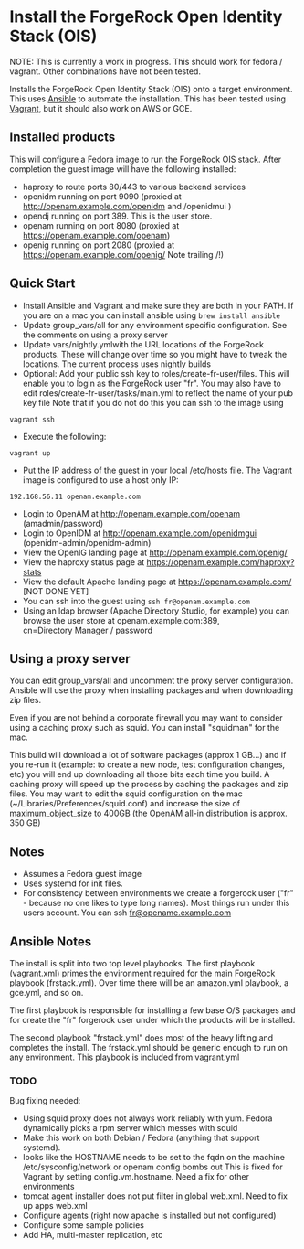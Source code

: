 # Install the ForgeRock Open Identity Stack (OIS)


NOTE: This is currently a work in progress. This should work for fedora / vagrant. Other 
combinations have not been tested. 


Installs the ForgeRock Open Identity Stack (OIS) onto a target environment.
This uses [Ansible](https://github.com/ansible/ansible) to automate the installation. This has been
tested using [Vagrant](http://www.vagrantup.com/), but it should also work on AWS or GCE. 


## Installed products

This will configure a Fedora image to run the ForgeRock OIS stack. After completion the guest image 
will have the following installed:

* haproxy to route ports 80/443 to various backend services
* openidm running on port 9090 (proxied at  http://openam.example.com/openidm  and /openidmui )
* opendj running on port 389. This is the user store. 
* openam running on port 8080 (proxied at https://openam.example.com/openam)
* openig running on port 2080  (proxied at https://openam.example.com/openig/  Note trailing /!)

## Quick Start

* Install Ansible and Vagrant and make sure they are both in your PATH. If you are on a
  mac you can install ansible using 
  ```brew install ansible```
* Update group_vars/all for any environment specific configuration. See the comments on using a proxy server
* Update vars/nightly.ymlwith the URL locations of the ForgeRock products. These will change over time
   so you might have to tweak the locations. The current process uses nightly builds
* Optional: Add your public ssh key to roles/create-fr-user/files. This will enable you to login as the ForgeRock user "fr". You may also have 
 to edit roles/create-fr-user/tasks/main.yml to reflect the name of your pub key file
  Note that if you do not do this you can ssh to the image using

```vagrant ssh```

* Execute the following:

```/bin/sh
vagrant up
```

* Put the IP address of the guest in your local /etc/hosts file. The Vagrant image is 
  configured to use a host only IP:

`192.168.56.11 openam.example.com`

* Login to OpenAM at http://openam.example.com/openam  (amadmin/password)
* Login to OpenIDM at http://openam.example.com/openidmgui  (openidm-admin/openidm-admin)
* View the OpenIG landing page at http://openam.example.com/openig/  
* View the haproxy status page at https://openam.example.com/haproxy?stats
* View the default Apache landing page at https://openam.example.com/  [NOT DONE YET]
* You can ssh into the guest using `ssh fr@openam.example.com` 
* Using an ldap browser (Apache Directory Studio, for example) you can browse the user store at openam.example.com:389,   
  cn=Directory Manager / password

## Using a proxy server 

You can edit group_vars/all and uncomment the proxy server configuration.  Ansible will use 
the proxy when installing packages and when downloading zip files. 

Even if you are not behind a corporate firewall you may want to consider using a caching proxy
such as squid. You can install "squidman" for the mac.  

This build will download a lot of software packages (approx 1 GB...)
and if you re-run it (example: to create a new node, test configuration changes, etc) you
will end up downloading all those bits each time you build. A caching proxy will speed up the process 
by caching the packages and zip files.  You may want to edit the squid configuration on 
the mac (~/Libraries/Preferences/squid.conf) and increase the size of maximum_object_size 
to 400GB (the OpenAM all-in distribution is approx. 350 GB)


## Notes

* Assumes a Fedora guest image 
* Uses systemd for init files. 
* For consistency between environments we create a forgerock user ("fr" - because no one likes to type 
long names). Most things run under this users account. You can ssh fr@opename.example.com


## Ansible Notes

The install is split into two top level playbooks. The first playbook (vagrant.xml) primes the environment required 
for the main ForgeRock playbook (frstack.yml). Over time there will be an amazon.yml playbook, a gce.yml, and so on.

The first playbook is responsible for installing a few base O/S packages and for create the "fr" forgerock user under
which the products will be installed. 

The second playbook "frstack.yml" does most of the heavy lifting and completes the install. 
The frstack.yml should be generic enough to run on any environment. This playbook is included from vagrant.yml  


### TODO


Bug fixing needed:
* Using squid proxy does not always work reliably with yum. Fedora dynamically picks a rpm server which messes with squid
* Make this work on both Debian / Fedora (anything that support systemd).
* looks like the HOSTNAME needs to be set to the fqdn on the machine /etc/sysconfig/network  or openam config bombs out
  This is fixed for Vagrant by setting config.vm.hostname. Need a fix for other environments
* tomcat agent installer does not put filter in global web.xml. Need to fix up apps web.xml
* Configure agents (right now apache is installed but not configured)
* Configure some sample policies
* Add HA, multi-master replication, etc

